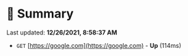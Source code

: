 # 📖 Summary
Last updated: **12/26/2021, 8:58:37 AM**

- `GET` [https://google.com](https://google.com) - **Up** (114ms)
